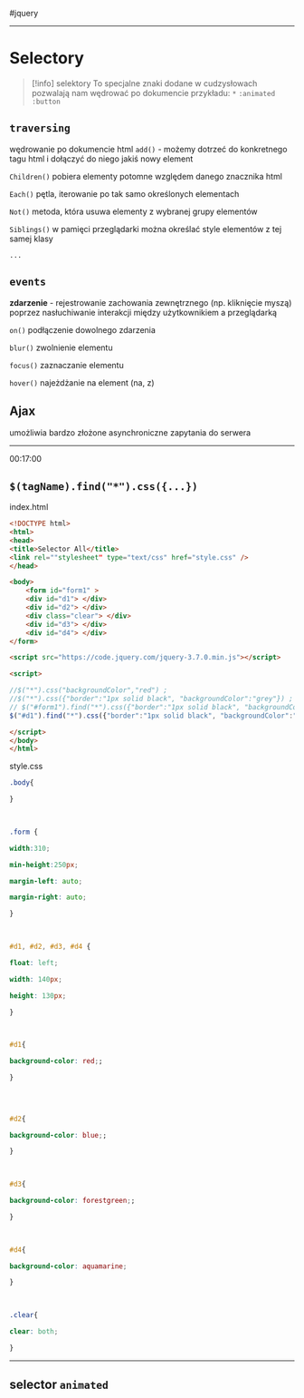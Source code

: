#jquery 




---
# Selectory

>[!info] selektory
>To specjalne znaki dodane w cudzysłowach pozwalają  nam wędrować po dokumencie
>przykładu:
>`*`
>`:animated`
>`:button`


## `traversing`
wędrowanie po dokumencie html
`add()` - możemy dotrzeć do konkretnego tagu html i dołączyć do niego jakiś nowy element

`Children()` pobiera elementy potomne względem danego znacznika html

`Each()` pętla, iterowanie po tak samo określonych elementach

`Not()` metoda, która usuwa elementy z wybranej grupy elementów

`Siblings()` w pamięci przeglądarki można określać style elementów z tej samej klasy

`...` 

## `events`
**zdarzenie** - rejestrowanie zachowania zewnętrznego (np. kliknięcie myszą) poprzez nasłuchiwanie interakcji między użytkownikiem a przeglądarką


`on()` podłączenie dowolnego zdarzenia

`blur()` zwolnienie elementu

`focus()` zaznaczanie elementu

`hover()` najeżdżanie na element (na, z)

## Ajax
umożliwia bardzo złożone asynchroniczne zapytania do serwera

----------
00:17:00
## `$(tagName).find("*").css({...})`
index.html
```html
<!DOCTYPE html>
<html>
<head>
<title>Selector All</title>
<link rel=""stylesheet" type="text/css" href="style.css" />
</head>

<body>
	<form id="form1" >
	<div id="d1"> </div>
	<div id="d2"> </div>
	<div class="clear"> </div>
	<div id="d3"> </div>
	<div id="d4"> </div>
</form>

<script src="https://code.jquery.com/jquery-3.7.0.min.js"></script>

<script>

//$("*").css("backgroundColor","red") ;
//$("*").css({"border":"1px solid black", "backgroundColor":"grey"}) ;
// $("#form1").find("*").css({"border":"1px solid black", "backgroundColor":"grey"})
$("#d1").find("*").css({"border":"1px solid black", "backgroundColor":"grey"}) ;

</script>
</body>
</html>
```


style.css
```css
.body{

}

  

.form {

width:310;

min-height:250px;

margin-left: auto;

margin-right: auto;

}

  

#d1, #d2, #d3, #d4 {

float: left;

width: 140px;

height: 130px;

}

  

#d1{

background-color: red;;

}

  
  

#d2{

background-color: blue;;

}

  

#d3{

background-color: forestgreen;;

}

  

#d4{

background-color: aquamarine;

}

  

.clear{

clear: both;

}
```


---------
## selector `animated`









